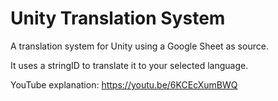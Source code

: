 # Unity Translation System
A translation system for Unity using a Google Sheet as source.

It uses a stringID to translate it to your selected language.

YouTube explanation: https://youtu.be/6KCEcXumBWQ

